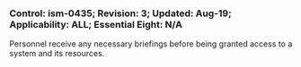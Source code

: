 ### Control: ism-0435; Revision: 3; Updated: Aug-19; Applicability: ALL; Essential Eight: N/A
<p>Personnel receive any necessary briefings before being granted access to a system and its resources.</p>